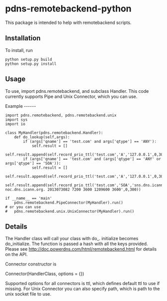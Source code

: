 pdns-remotebackend-python
=========================

This package is intended to help with remotebackend scripts. 

Installation
------------
To install, run 

```
python setup.py build
python setup.py install
```

Usage
-----

To use, import pdns.remotebackend, and subclass Handler. This code
currently supports Pipe and Unix Connector, which you can use.

Example
--­----

```
import pdns.remotebackend, pdns.remotebackend.unix
import sys
import io

class MyHandler(pdns.remotebackend.Handler):
    def do_lookup(self,args):
        if (args['qname'] == 'test.com' and args['qtype'] == 'ANY'):
            self.result = []
            self.result.append(self.record_prio_ttl('test.com','A','127.0.0.1',0,300))
        if (args['qname'] == 'test.com' and (args['qtype'] == 'ANY' or args['qtype'] == 'SOA')):
            self.result = []
            self.result.append(self.record_prio_ttl('test.com','A','127.0.0.1',0,300))
            self.result.append(self.record_prio_ttl('test.com','SOA','sns.dns.icann.org. noc.dns.icann.org. 2013073082 7200 3600 1209600 3600',0,300))

if __name__ == 'main'
	pdns.remotebackend.PipeConnector(MyHandler).run()
# or you can use
#	pdns.remotebackend.unix.UnixConnector(MyHandler).run()
```

Details
---
The Handler class will call your class with do_<api function>. initialize becomes do_initialize. The function is passed a hash with all the keys provided. 
Please see http://doc.powerdns.com/html/remotebackend.html for details on the API. 

Connector constructor is 

 Connector(HandlerClass, options = {})

Supported options for all connectors is ttl, which defines default ttl to use if missing. For Unix Connector you can also specify path, which is path to the
unix socket file to use. 
